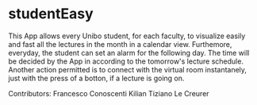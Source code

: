 # studentEasy
This App allows every Unibo student, for each faculty, to visualize easily and fast all the lectures in the month in a calendar view. 
Furthemore, everyday, the student can set an alarm for the following day. The time will be decided by the App in according to the tomorrow's lecture schedule.
Another action permitted is to connect with the virtual room instantanely, just with the press of a botton, if a lecture is going on.

Contributors:
Francesco Conoscenti
Kilian Tiziano Le Creurer
